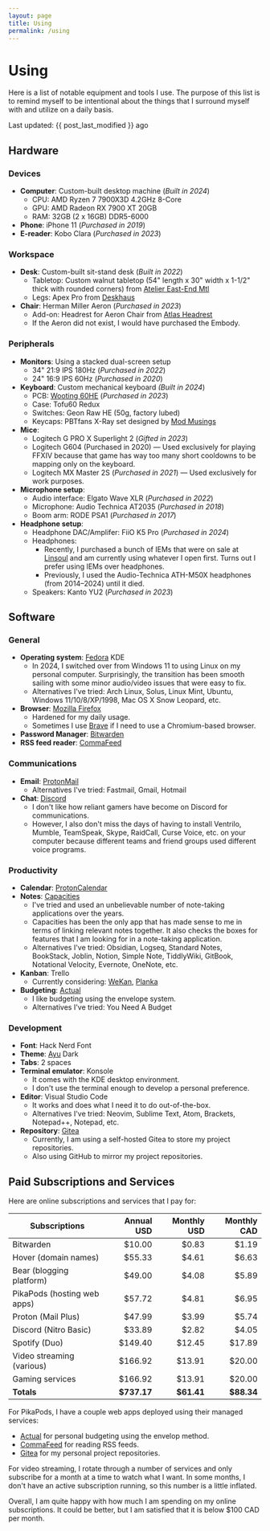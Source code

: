 ```yaml
---
layout: page
title: Using
permalink: /using
---
```


# Using

Here is a list of notable equipment and tools I use. The purpose of this list is to remind myself to be intentional about the things that I surround myself with and utilize on a daily basis.

Last updated: {{ post_last_modified }} ago

## Hardware

### Devices  
- **Computer**: Custom-built desktop machine (*Built in 2024*)
  - CPU: AMD Ryzen 7 7900X3D 4.2GHz 8-Core
  - GPU: AMD Radeon RX 7900 XT 20GB
  - RAM: 32GB (2 x 16GB) DDR5-6000
- **Phone**: iPhone 11 (*Purchased in 2019*)
- **E-reader**: Kobo Clara (*Purchased in 2023*)

### Workspace
- **Desk**: Custom-built sit-stand desk (*Built in 2022*)
  - Tabletop: Custom walnut tabletop (54" length x 30" width x 1-1/2" thick with rounded corners) from [Atelier East-End Mtl](https://eastendmtl.com/)
  - Legs: Apex Pro from [Deskhaus](https://desk.haus/)
- **Chair**: Herman Miller Aeron (*Purchased in 2023*)
  - Add-on: Headrest for Aeron Chair from [Atlas Headrest](https://atlasheadrest.com/)
  - If the Aeron did not exist, I would have purchased the Embody.

### Peripherals
- **Monitors**: Using a stacked dual-screen setup
  - 34" 21:9 IPS 180Hz (*Purchased in 2022*)
  - 24" 16:9 IPS 60Hz (*Purchased in 2020*)
- **Keyboard**: Custom mechanical keyboard *(Built in 2024*)
  - PCB: [Wooting 60HE](https://wooting.io/wooting-60he) (*Purchased in 2023*)
  - Case: Tofu60 Redux
  - Switches: Geon Raw HE (50g, factory lubed)
  - Keycaps: PBTfans X-Ray set designed by [Mod Musings](https://www.modmusings.com/)
- **Mice**:
  - Logitech G PRO X Superlight 2 (*Gifted in 2023*)
  - Logitech G604 (Purchased in 2020) — Used exclusively for playing FFXIV because that game has way too many short cooldowns to be mapping only on the keyboard.
  - Logitech MX Master 2S (*Purchased in 2021*) — Used exclusively for work purposes.
- **Microphone setup**:
  - Audio interface: Elgato Wave XLR (*Purchased in 2022*)
  - Microphone: Audio Technica AT2035 (*Purchased in 2018*)
  - Boom arm: RODE PSA1 (*Purchased in 2017*)
- **Headphone setup**:
  - Headphone DAC/Amplifer: FiiO K5 Pro (*Purchased in 2024*)
  - Headphones:
    - Recently, I purchased a bunch of IEMs that were on sale at [Linsoul](https://www.linsoul.com/) and am currently using whatever I open first. Turns out I prefer using IEMs over headphones.
    - Previously, I used the Audio-Technica ATH-M50X headphones (from 2014⁠–2024) until it died.
  - Speakers: Kanto YU2 (*Purchased in 2023*)

## Software

### General
- **Operating system**: [Fedora](https://fedoraproject.org/) KDE
  - In 2024, I switched over from Windows 11 to using Linux on my personal computer. Surprisingly, the transition has been smooth sailing with some minor audio/video issues that were easy to fix.
  - Alternatives I've tried: Arch Linux, Solus, Linux Mint, Ubuntu, Windows 11/10/8/XP/1998, Mac OS X Snow Leopard, etc.
- **Browser**: [Mozilla Firefox](https://www.mozilla.org/firefox)
  - Hardened for my daily usage.
  - Sometimes I use [Brave](https://brave.com/) if I need to use a Chromium-based browser.
- **Password Manager**: [Bitwarden](https://bitwarden.com/)
- **RSS feed reader**: [CommaFeed](https://www.commafeed.com/)

### Communications
- **Email**: [ProtonMail](https://proton.me/mail)
  - Alternatives I've tried: Fastmail, Gmail, Hotmail
- **Chat**: [Discord](https://discord.com/)
  - I don't like how reliant gamers have become on Discord for communications.
  - However, I also don't miss the days of having to install Ventrilo, Mumble, TeamSpeak, Skype, RaidCall, Curse Voice, etc. on your computer because different teams and friend groups used different voice programs.

### Productivity
- **Calendar**: [ProtonCalendar](https://proton.me/calendar)
- **Notes**: [Capacities](https://capacities.io/)
  - I've tried and used an unbelievable number of note-taking applications over the years.
  - Capacities has been the only app that has made sense to me in terms of linking relevant notes together. It also checks the boxes for features that I am looking for in a note-taking application.
  - Alternatives I've tried: Obsidian, Logseq, Standard Notes, BookStack, Joblin, Notion, Simple Note, TiddlyWiki, GitBook, Notational Velocity, Evernote, OneNote, etc.
- **Kanban**: Trello
  - Currently considering: [WeKan](https://wekan.github.io/), [Planka](https://planka.app/)
- **Budgeting**: [Actual](https://actualbudget.org/)
  - I like budgeting using the envelope system.
  - Alternatives I've tried: You Need A Budget

### Development
- **Font**: Hack Nerd Font
- **Theme**: [Ayu](https://github.com/ayu-theme) Dark
- **Tabs**: 2 spaces
- **Terminal emulator**: Konsole
  - It comes with the KDE desktop environment.
  - I don't use the terminal enough to develop a personal preference.
- **Editor**: Visual Studio Code
  - It works and does what I need it to do out-of-the-box.
  - Alternatives I've tried: Neovim, Sublime Text, Atom, Brackets, Notepad++, Notepad, etc.
- **Repository**: [Gitea](https://about.gitea.com/)
  - Currently, I am using a self-hosted Gitea to store my project repositories.
  - Also using GitHub to mirror my project repositories.

## Paid Subscriptions and Services

Here are online subscriptions and services that I pay for:

| Subscriptions | Annual USD | Monthly USD | Monthly CAD |
|---|---:|---:|---:|
| Bitwarden | $10.00 | $0.83 | $1.19 |
| Hover (domain names) | $55.33 | $4.61 | $6.63 |
| Bear (blogging platform) | $49.00 | $4.08 | $5.89 |
| PikaPods (hosting web apps) | $57.72 | $4.81 | $6.95 |
| Proton (Mail Plus) | $47.99 | $3.99 | $5.74 |
| Discord (Nitro Basic) | $33.89 | $2.82 | $4.05 |
| Spotify (Duo) | $149.40 | $12.45 | $17.89 |
| Video streaming (various) | $166.92 | $13.91 | $20.00 |
| Gaming services | $166.92 | $13.91 | $20.00 |
| **Totals** | **$737.17** | **$61.41** | **$88.34** |

For PikaPods, I have a couple web apps deployed using their managed services:
- [Actual](https://actualbudget.org/) for personal budgeting using the envelop method.
- [CommaFeed](https://github.com/Athou/commafeed/) for reading RSS feeds.
- [Gitea](https://gitea.com/) for my personal project repositories.

For video streaming, I rotate through a number of services and only subscribe for a month at a time to watch what I want. In some months, I don't have an active subscription running, so this number is a little inflated.

Overall, I am quite happy with how much I am spending on my online subscriptions. It could be better, but I am satisfied that it is below $100 CAD per month.
